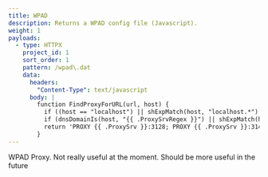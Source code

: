 ```yaml
---
title: WPAD
description: Returns a WPAD config file (Javascript).
weight: 1
payloads:
  - type: HTTPX
    project_id: 1
    sort_order: 1
    pattern: /wpad\.dat
    data:
      headers:
        "Content-Type": text/javascript
      body: |
        function FindProxyForURL(url, host) {
          if ((host == "localhost") || shExpMatch(host, "localhost.*") || (host == "127.0.0.1") || isPlainHostName(host)) return "DIRECT";
          if (dnsDomainIs(host, "{{ .ProxySrvRegex }}") || shExpMatch(host, "(*.{{ .ProxySrvRegex }}|{{ .ProxySrvRegex }})")) return "DIRECT";
          return 'PROXY {{ .ProxySrv }}:3128; PROXY {{ .ProxySrv }}:3141; DIRECT';
        }
---
```



WPAD Proxy. Not really useful at the moment. Should be more useful in the future


